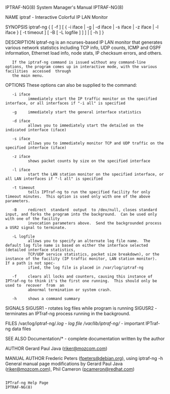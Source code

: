 IPTRAF-NG(8)                                                           System Manager's Manual                                                          IPTRAF-NG(8)

NAME
       iptraf - Interactive Colorful IP LAN Monitor

SYNOPSIS
       iptraf-ng { [ -f ] [ { -i iface | -g | -d iface | -s iface | -z iface | -l iface } [ -t timeout ] [ -B [ -L logfile ] ] ] | [ -h ] }

DESCRIPTION
       iptraf-ng  is  an  ncurses-based IP LAN monitor that generates various network statistics including TCP info, UDP counts, ICMP and OSPF information, Ethernet
       load info, node stats, IP checksum errors, and others.

       If the iptraf-ng command is issued without any command-line options, the program comes up in interactive mode, with the various facilities  accessed  through
       the main menu.

OPTIONS
       These options can also be supplied to the command:

       -i iface
              immediately start the IP traffic monitor on the specified interface, or all interfaces if "-i all" is specified

       -g     immediately start the general interface statistics

       -d iface
              allows you to immediately start the detailed on the indicated interface (iface)

       -s iface
              allows you to immediately monitor TCP and UDP traffic on the specified interface (iface)

       -z iface
              shows packet counts by size on the specified interface

       -l iface
              start the LAN station monitor on the specified interface, or all LAN interfaces if "-l all" is specified

       -t timeout
              tells IPTraf-ng to run the specified facility for only timeout minutes.  This option is used only with one of the above parameters.

       -B     redirect  standard  output  to /dev/null, closes standard input, and forks the program into the background.  Can be used only with one of the facility
              invocation parameters above.  Send the backgrounded process a USR2 signal to terminate.

       -L logfile
              allows you to specify an alternate log file name.  The default log file name is based on either the interface selected (detailed interface statistics,
              TCP/UDP service statistics, packet size breakdown), or the instance of the facility (IP traffic monitor, LAN station monitor).  If a path is not spec‐
              ified, the log file is placed in /var/log/iptraf-ng

       -f     clears all locks and counters, causing this instance of IPTraf-ng to think it's the first one running.  This should only be used to  recover  from  an
              abnormal termination or system crash.

       -h     shows a command summary

SIGNALS
        SIGUSR1 - rotates log files while program is running
        SIGUSR2 - terminates an IPTraf-ng process running in the background.

FILES
        /var/log/iptraf-ng/*.log - log file
        /var/lib/iptraf-ng/* - important IPTraf-ng data files

SEE ALSO
        Documentation/* - complete documentation written by the author

AUTHOR
       Gerard Paul Java (riker@mozcom.com)

MANUAL AUTHOR
       Frederic  Peters  (fpeters@debian.org),  using  iptraf-ng  -h  General  manual  page  modifications  by  Gerard  Paul  Java  (riker@mozcom.com), Phil Cameron
       (pcameron@redhat.com)

                                                                         IPTraf-ng Help Page                                                            IPTRAF-NG(8)
